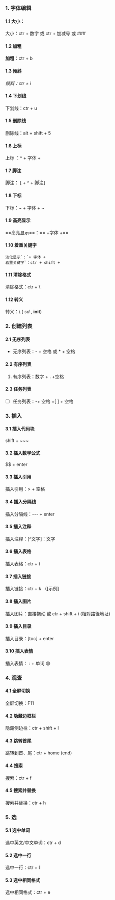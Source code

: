 ### 1. 字体编辑

#### 1.1 大小：

大小：ctr + 数字 或 ctr + 加减号 或 ###

#### 1.2 加粗

**加粗**：ctr + b

#### 1.3 倾斜

*倾斜：ctr + i*

#### 1.4 下划线

下划线：ctr + u

#### 1.5 删除线

删除线：alt + shift + 5

#### 1.6 上标

上标 ：^ + 字体 +

#### 1.7 脚注

脚注： [ + ^ + 脚注]

#### 1.8 下标

下标：~ + 字体 + ~

#### 1.9 高亮显示

==高亮显示==：== +字体 +==

#### 1.10 着重关键字

```
淡化显示`：`+ 字体 +
着重关键字`：ctr + shift + 
```

#### 1.11 清除格式

清除格式：ctr + \

#### 1.12 转义

转义：\ ( *sd* , **init**)

### 2. 创建列表

#### 2.1 无序列表

- 无序列表：- + 空格 或 * + 空格

#### 2.2 有序列表

1. 有序列表：数字 + . +空格

#### 2.3 任务列表

- [ ]  任务列表：-+ 空格 +[ ] + 空格

### 3. 插入

#### 3.1 插入代码块

shift + ~~~

#### 3.2 插入数学公式

$$ + enter

#### 3.3 插入引用

插入引用：> + 空格

#### 3.4 插入分隔线

插入分隔线：--- + enter

#### 3.5 插入注释

插入注释：[^文字]：文字

#### 3.6 插入表格

插入表格：ctr + t

#### 3.7 插入链接

插入链接：ctr + k （[示例]

#### 3.8 插入图片

插入图片：直接拖动 或 ctr + shift + i (相对路径地址)

#### 3.9 插入目录

插入目录：[toc] + enter

#### 3.10 插入表情

插入表情： : + 单词 😄

### 4. 观查

#### 4.1 全屏切换

全屏切换：F11

#### 4.2 隐藏边框栏

隐藏侧边栏：ctr + shift + l

#### 4.3 跳转首尾

跳转到首、尾：ctr + home (end)

#### 4.4 搜索

搜索：ctr + f

#### 4.5 搜索并替换

搜索并替换：ctr + h

### 5. 选

#### 5.1 选中单词

选中英文/中文单词：ctr + d

#### 5.2 选中一行

选中一行：ctr + l

#### 5.3 选中相同格式

选中相同格式：ctr + e

